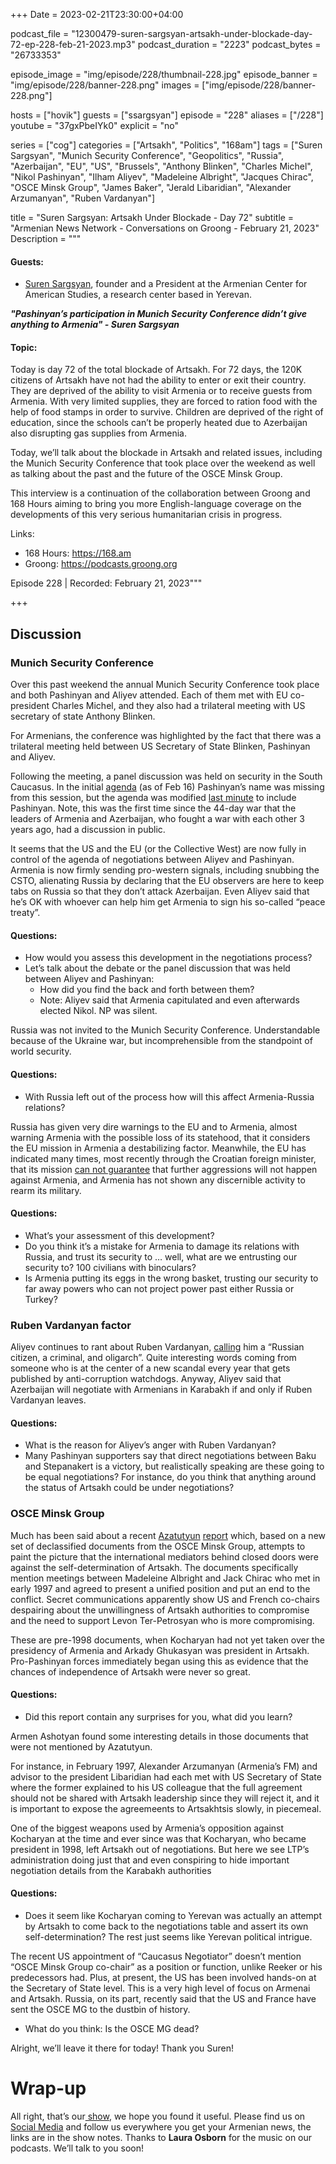 +++
Date = 2023-02-21T23:30:00+04:00

podcast_file = "12300479-suren-sargsyan-artsakh-under-blockade-day-72-ep-228-feb-21-2023.mp3"
podcast_duration = "2223"
podcast_bytes = "26733353"

episode_image = "img/episode/228/thumbnail-228.jpg"
episode_banner = "img/episode/228/banner-228.png"
images = ["img/episode/228/banner-228.png"]

hosts = ["hovik"]
guests = ["ssargsyan"]
episode = "228"
aliases = ["/228"]
youtube = "37gxPbeIYk0"
explicit = "no"

series = ["cog"]
categories = ["Artsakh", "Politics", "168am"]
tags = ["Suren Sargsyan", "Munich Security Conference", "Geopolitics", "Russia", "Azerbaijan", "EU", "US", "Brussels", "Anthony Blinken", "Charles Michel", "Nikol Pashinyan", "Ilham Aliyev", "Madeleine Albright", "Jacques Chirac", "OSCE Minsk Group", "James Baker", "Jerald Libaridian", "Alexander Arzumanyan", "Ruben Vardanyan"]

title = "Suren Sargsyan: Artsakh Under Blockade - Day 72"
subtitle = "Armenian News Network - Conversations on Groong - February 21, 2023"
Description = """

#### Guests:
* [Suren Sargsyan](/guest/ssargsyan), founder and a President at the Armenian Center for American Studies, a research center based in Yerevan.

***"Pashinyan’s participation in Munich Security Conference didn’t give anything to Armenia" - Suren Sargsyan***

#### Topic:

Today is day 72 of the total blockade of Artsakh. For 72 days, the 120K citizens of Artsakh have not had the ability to enter or exit their country. They are deprived of the ability to visit Armenia or to receive guests from Armenia. With very limited supplies, they are forced to ration food with the help of food stamps in order to survive. Children are deprived of the right of education, since the schools can’t be properly heated due to Azerbaijan also disrupting gas supplies from Armenia.

Today, we’ll talk about the blockade in Artsakh and related issues, including the Munich Security Conference that took place over the weekend as well as talking about the past and the future of the OSCE Minsk Group.

This interview is a continuation of the collaboration between Groong and 168 Hours aiming to bring you more English-language coverage on the developments of this very serious humanitarian crisis in progress.

Links:
  - 168 Hours: https://168.am
  - Groong: https://podcasts.groong.org

Episode 228 | Recorded: February 21, 2023"""

+++

## Discussion

### Munich Security Conference

Over this past weekend the annual Munich Security Conference took place and both Pashinyan and Aliyev attended. Each of them met with EU co-president Charles Michel, and they also had a trilateral meeting with US secretary of state Anthony Blinken.

For Armenians, the conference was highlighted by the fact that there was a trilateral meeting held between US Secretary of State Blinken, Pashinyan and Aliyev.

Following the meeting, a panel discussion was held on security in the South Caucasus. In the initial [agenda](https://securityconference.org/assets/user_upload/230216_MSC2023_Agenda_WS.pdf) (as of Feb 16) Pashinyan’s name was missing from this session, but the agenda was modified [last minute](https://securityconference.org/assets/user_upload/230217_MSC2023_Agenda_WS.pdf) to include Pashinyan. Note, this was the first time since the 44-day war that the leaders of Armenia and Azerbaijan, who fought a war with each other 3 years ago, had a discussion in public.

It seems that the US and the EU (or the Collective West) are now fully in control of the agenda of negotiations between Aliyev and Pashinyan. Armenia is now firmly sending pro-western signals, including snubbing the CSTO, alienating Russia by declaring that the EU observers are here to keep tabs on Russia so that they don’t attack Azerbaijan. Even Aliyev said that he’s OK with whoever can help him get Armenia to sign his so-called “peace treaty”. 

#### Questions:

* How would you assess this development in the negotiations process?
* Let’s talk about the debate or the panel discussion that was held between Aliyev and Pashinyan:
    * How did you find the back and forth between them?
    * Note: Aliyev said that Armenia capitulated and even afterwards elected Nikol. NP was silent.

Russia was not invited to the Munich Security Conference. Understandable because of the Ukraine war, but incomprehensible from the standpoint of world security.

#### Questions:

* With Russia left out of the process how will this affect Armenia-Russia relations?

Russia has given very dire warnings to the EU and to Armenia, almost warning Armenia with the possible loss of its statehood, that it considers the EU mission in Armenia a destabilizing factor. Meanwhile, the EU has indicated many times, most recently through the Croatian foreign minister,  that its mission [can not guarantee](https://armenpress.am/eng/news/1103649.html) that further aggressions will not happen against Armenia, and Armenia has not shown any discernible activity to rearm its military.

#### Questions:

* What’s your assessment of this development?
* Do you think it’s a mistake for Armenia to damage its relations with Russia, and trust its security to … well, what are we entrusting our security to? 100 civilians with binoculars?
* Is Armenia putting its eggs in the wrong basket, trusting our security to far away powers who can not project power past either Russia or Turkey?


### Ruben Vardanyan factor

Aliyev continues to rant about Ruben Vardanyan, [calling](https://en.trend.az/azerbaijan/politics/3712287.html) him a “Russian citizen, a criminal, and oligarch”. Quite interesting words coming from someone who is at the center of a new scandal every year that gets published by anti-corruption watchdogs. Anyway, Aliyev said that Azerbaijan will negotiate with Armenians in Karabakh if and only if Ruben Vardanyan leaves.

#### Questions:

* What is the reason for Aliyev’s anger with Ruben Vardanyan?
* Many Pashinyan supporters say that direct negotiations between Baku and Stepanakert is a victory, but realistically speaking are these going to be equal negotiations? For instance, do you think that anything around the status of Artsakh could be under negotiations?

### OSCE Minsk Group

Much has been said about a recent [Azatutyun](https://www.azatutyun.am/a/32254588.html) [report](https://www.azatutyun.am/a/32250473.html) which, based on a new set of declassified documents from the OSCE Minsk Group, attempts to paint the picture that the international mediators behind closed doors were against the self-determination of Artsakh. The documents specifically mention meetings between Madeleine Albright and Jack Chirac who met in early 1997 and agreed to present a unified position and put an end to the conflict. Secret communications apparently show US and French co-chairs despairing about the unwillingness of Artsakh authorities to compromise and the need to support Levon Ter-Petrosyan who is more compromising.

These are pre-1998 documents, when Kocharyan had not yet taken over the presidency of Armenia and Arkady Ghukasyan was president in Artsakh. Pro-Pashinyan forces immediately began using this as evidence that the chances of independence of Artsakh were never so great.

#### Questions:

* Did this report contain any surprises for you, what did you learn?

Armen Ashotyan found some interesting details in those documents that were not mentioned by Azatutyun. 

For instance, in February 1997, Alexander Arzumanyan (Armenia’s FM) and advisor to the president Libaridian had each met with US Secretary of State where the former explained to his US colleague that the full agreement should not be shared with Artsakh leadership since they will reject it, and it is important to expose the agreemeents to Artsakhtsis slowly, in piecemeal.

One of the biggest weapons used by Armenia’s opposition against Kocharyan at the time and ever since was that Kocharyan, who became president in 1998, left Artsakh out of negotiations. But here we see LTP’s administration doing just that and even conspiring to hide important negotiation details from the Karabakh authorities

#### Questions:

* Does it seem like Kocharyan coming to Yerevan was actually an attempt by Artsakh to come back to the negotiations table and assert its own self-determination? The rest just seems like Yerevan political intrigue.

The recent US appointment of “Caucasus Negotiator” doesn’t mention “OSCE Minsk Group co-chair” as a position or function, unlike Reeker or his predecessors had. Plus, at present, the US has been involved hands-on at the Secretary of State level. This is a very high level of focus on Armenai and Artsakh. Russia, on its part, recently said that the US and France have sent the OSCE MG to the dustbin of history.

* What do you think: Is the OSCE MG dead?

Alright, we’ll leave it there for today! Thank you Suren!

# Wrap-up

All right, that’s our[ show](https://podcasts.groong.org/), we hope you found it useful. Please find us on[ Social Media](https://linktr.ee/groong) and follow us everywhere you get your Armenian news, the links are in the show notes. Thanks to **Laura Osborn** for the music on our podcasts. We’ll talk to you soon!
